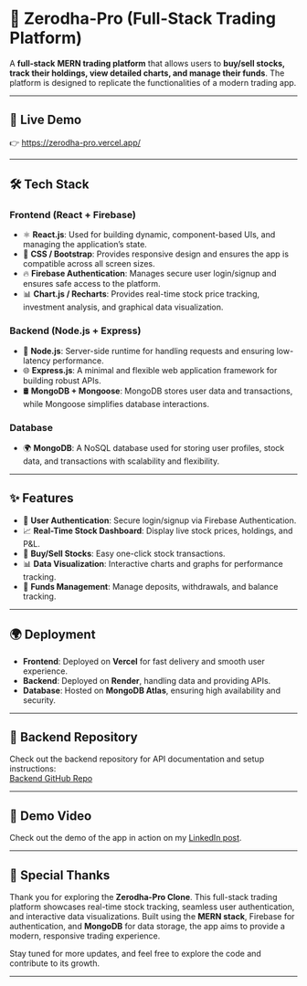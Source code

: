 # 🚀 Zerodha-Pro  (Full-Stack Trading Platform)

A **full-stack** **MERN trading platform** that allows users to **buy/sell stocks, track their holdings, view detailed charts, and manage their funds**. The platform is designed to replicate the functionalities of a modern trading app.

---

## **🔗 Live Demo**
👉 https://zerodha-pro.vercel.app/

---

## **🛠️ Tech Stack**
### **Frontend (React + Firebase)**  
- ⚛️ **React.js**: Used for building dynamic, component-based UIs, and managing the application’s state.  
- 🎨 **CSS / Bootstrap**: Provides responsive design and ensures the app is compatible across all screen sizes.  
- 🔥 **Firebase Authentication**: Manages secure user login/signup and ensures safe access to the platform.  
- 📊 **Chart.js / Recharts**: Provides real-time stock price tracking, investment analysis, and graphical data visualization.

### **Backend (Node.js + Express)**  
- 🚀 **Node.js**: Server-side runtime for handling requests and ensuring low-latency performance.  
- 🌐 **Express.js**: A minimal and flexible web application framework for building robust APIs.  
- 🛢️ **MongoDB + Mongoose**: MongoDB stores user data and transactions, while Mongoose simplifies database interactions.

### **Database**  
- 🌍 **MongoDB**: A NoSQL database used for storing user profiles, stock data, and transactions with scalability and flexibility.

---
## **✨ Features**

- 🔐 **User Authentication**: Secure login/signup via Firebase Authentication.
- 📈 **Real-Time Stock Dashboard**: Display live stock prices, holdings, and P&L.
- 💸 **Buy/Sell Stocks**: Easy one-click stock transactions.
- 📊 **Data Visualization**: Interactive charts and graphs for performance tracking.
- 🛒 **Funds Management**: Manage deposits, withdrawals, and balance tracking.

---

## **🌍 Deployment**
- **Frontend**: Deployed on **Vercel** for fast delivery and smooth user experience.  
- **Backend**: Deployed on **Render**, handling data and providing APIs.  
- **Database**: Hosted on **MongoDB Atlas**, ensuring high availability and security.

---
## **📡 Backend Repository**
Check out the backend repository for API documentation and setup instructions:  
[Backend GitHub Repo](https://github.com/Abhay9999Sh/Zerodha-Backend)

---

## **📸 Demo Video**
Check out the demo of the app in action on my [LinkedIn post](https://www.linkedin.com/posts/your-linkedin-post-link).

---

## **🙏 Special Thanks**
Thank you for exploring the **Zerodha-Pro Clone**. This full-stack trading platform showcases real-time stock tracking, seamless user authentication, and interactive data visualizations. Built using the **MERN stack**, Firebase for authentication, and **MongoDB** for data storage, the app aims to provide a modern, responsive trading experience.



Stay tuned for more updates, and feel free to explore the code and contribute to its growth.

---

